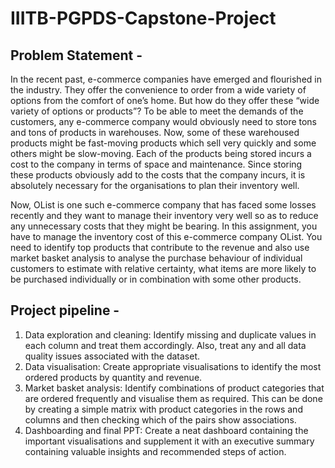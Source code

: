 # IIITB-PGPDS-Capstone-Project

## Problem Statement - 
In the recent past, e-commerce companies have emerged and flourished in the industry. They offer the convenience to order from a wide variety of options from the comfort of one’s home. But how do they offer these “wide variety of options or products”? To be able to meet the demands of the customers, any e-commerce company would obviously need to store tons and tons of products in warehouses. Now, some of these warehoused products might be fast-moving products which sell very quickly and some others might be slow-moving. Each of the products being stored incurs a cost to the company in terms of space and maintenance. Since storing these products obviously add to the costs that the company incurs, it is absolutely necessary for the organisations to plan their inventory well.

Now, OList is one such e-commerce company that has faced some losses recently and they want to manage their inventory very well so as to reduce any unnecessary costs that they might be bearing. In this assignment, you have to manage the inventory cost of this e-commerce company OList. You need to identify top products that contribute to the revenue and also use market basket analysis to analyse the purchase behaviour of individual customers to estimate with relative certainty, what items are more likely to be purchased individually or in combination with some other products.


## Project pipeline -
1. Data exploration and cleaning: Identify missing and duplicate values in each column and treat them accordingly. Also, treat any and all data quality issues associated with the dataset.
2. Data visualisation: Create appropriate visualisations to identify the most ordered products by quantity and revenue.
3. Market basket analysis: Identify combinations of product categories that are ordered frequently and visualise them as required. This can be done by creating a simple matrix with product categories in the rows and columns and then checking which of the pairs show associations.
4. Dashboarding and final PPT: Create a neat dashboard containing the important visualisations and supplement it with an executive summary containing valuable insights and recommended steps of action.
 

